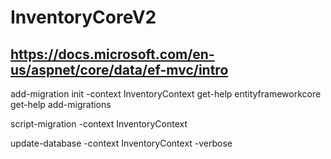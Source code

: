 # InventoryCoreV2
## https://docs.microsoft.com/en-us/aspnet/core/data/ef-mvc/intro

add-migration init -context InventoryContext
get-help entityframeworkcore
get-help add-migrations

script-migration -context InventoryContext

update-database -context InventoryContext -verbose